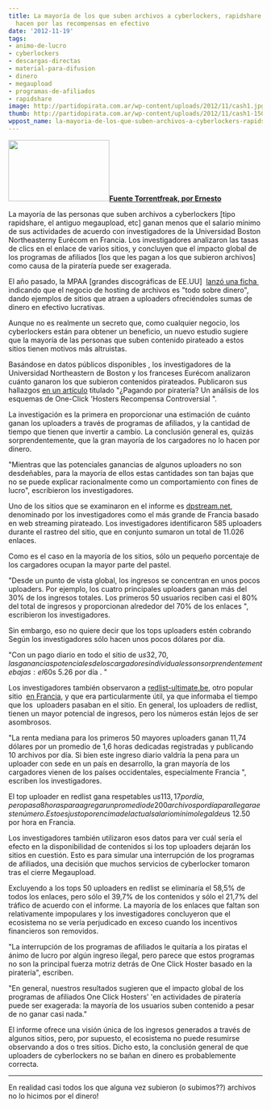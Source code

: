 ```yaml
---
title: La mayoría de los que suben archivos a cyberlockers, rapidshare, etc,  no lo
  hacen por las recompensas en efectivo
date: '2012-11-19'
tags:
- animo-de-lucro
- cyberlockers
- descargas-directas
- material-para-difusion
- dinero
- megaupload
- programas-de-afiliados
- rapidshare
image: http://partidopirata.com.ar/wp-content/uploads/2012/11/cash1.jpg
thumb: http://partidopirata.com.ar/wp-content/uploads/2012/11/cash1-150x121.jpg
wppost_name: la-mayoria-de-los-que-suben-archivos-a-cyberlockers-rapidshare-etc-no-lo-hacen-por-las-recompensas-en-efectivo
---
```


<a href="http://partidopirata.com.ar/wp-content/uploads/2012/11/cash1.jpg"><img class="alignright size-full wp-image-7484" title="cash1" src="http://partidopirata.com.ar/wp-content/uploads/2012/11/cash1.jpg" alt="" width="200" height="121" /></a><strong><a href="https://torrentfreak.com/most-cyberlocker-uploaders-not-driven-by-cash-rewards-121119/" target="_blank">Fuente Torrentfreak, por Ernesto</a></strong>

La mayoría de las personas que suben archivos a cyberlockers [tipo rapidshare, el antiguo megaupload, etc] ganan menos que el salario mínimo de sus actividades de acuerdo con investigadores de la Universidad Boston Northeasterny Eurécom en Francia. Los investigadores analizaron las tasas de clics en el enlace de varios sitios, y concluyen que el impacto global de los programas de afiliados [los que les pagan a los que subieron archivos] como causa de la piratería puede ser exagerada.

El año pasado, la MPAA [grandes discográficas de EE.UU]  <a href="http://torrentfreak.com/mpaa-lashes-out-against-rogue-cyberlockers-111101/">lanzó una ficha </a> indicando que el negocio de hosting de archivos es "todo sobre dinero", dando ejemplos de sitios que atraen a uploaders ofreciéndoles sumas de dinero en efectivo lucrativas.

Aunque no es realmente un secreto que, como cualquier negocio, los cyberlockers están para obtener un beneficio, un nuevo estudio sugiere que la mayoría de las personas que suben contenido pirateado a estos sitios tienen motivos más altruistas.

Basándose en datos públicos disponibles , los investigadores de la Universidad Northeastern de Boston y los franceses Eurécom analizaron cuánto ganaron los que subieron contenidos pirateados. Publicaron sus hallazgos <a href="http://www.scribd.com/doc/113766801/Uploader-Income">en un artículo</a> titulado "¿Pagando por piratería? Un análisis de los esquemas de One-Click 'Hosters Recompensa Controversial ".

La investigación es la primera en proporcionar una estimación de cuánto ganan los uploaders a través de programas de afiliados, y la cantidad de tiempo que tienen que invertir a cambio. La conclusión general es, quizás sorprendentemente, que la gran mayoría de los cargadores no lo hacen por dinero.

"Mientras que las potenciales ganancias de algunos uploaders no son desdeñables, para la mayoría de ellos estas cantidades son tan bajas que no se puede explicar racionalmente como un comportamiento con fines de lucro", escribieron los investigadores.

Uno de los sitios que se examinaron en el informe es <a href="http://dpstream.net">dpstream.net</a>, denominado por los investigadores como el más grande de Francia basado en web streaming pirateado. Los investigadores identificaron 585 uploaders durante el rastreo del sitio, que en conjunto sumaron un total de 11.026 enlaces.

Como es el caso en la mayoría de los sitios, sólo un pequeño porcentaje de los cargadores ocupan la mayor parte del pastel.

"Desde un punto de vista global, los ingresos se concentran en unos pocos uploaders. Por ejemplo, los cuatro principales uploaders ganan más del 30% de los ingresos totales. Los primeros 50 usuarios reciben casi el 80% del total de ingresos y proporcionan alrededor del 70% de los enlaces ", escribieron los investigadores.

Sin embargo, eso no quiere decir que los tops uploaders estén cobrando Según los investigadores sólo hacen unos pocos dólares por día.

"Con un pago diario en todo el sitio de u$s 32,70, las ganancias potenciales de los cargadores individuales son sorprendentemente bajas: el 60% del contenido que los usuarios publican vale menos de un centavo por día, e incluso top uploader puede ganar sólo u$s 5.26 por día . "

Los investigadores también observaron a <a href="http://redlist-ultimate.be">redlist-ultimate.be</a>, otro popular sitio  <a href="http://www.alexa.com/siteinfo/redlist-ultimate.be#">en Francia</a>, y que era particularmente útil, ya que informaba el tiempo que los  uploaders pasaban en el sitio. En general, los uploaders de redlist,  tienen un mayor potencial de ingresos, pero los números están lejos de ser asombrosos.

"La renta mediana para los primeros 50 mayores uploaders ganan 11,74 dólares por un promedio de 1,6 horas dedicadas registradas y publicando 10 archivos por día. Si bien este ingreso diario valdría la pena para un uploader con sede en un país en desarrollo, la gran mayoría de los cargadores vienen de los países occidentales, especialmente Francia ", escriben los investigadores.

El top uploader en redlist gana respetables u$s 113,17 por día, pero pasa 8 horas para agregar un promedio de 200 archivos por día para llegar a este número. Esto es justo por encima del actual salario mínimo legal de u$s 12.50 por hora en Francia.

Los investigadores también utilizaron esos datos para ver cuál sería el efecto en la disponibilidad de contenidos si los top uploaders dejarán los sitios en cuestión. Esto es para simular una interrupción de los programas de afiliados, una decisión que muchos servicios de cyberlocker tomaron tras el cierre Megaupload.

Excluyendo a los tops 50 uploaders en redlist se eliminaría el 58,5% de todos los enlaces, pero sólo el 39,7% de los contenidos y sólo el 21,7% del tráfico de acuerdo con el informe. La mayoría de los enlaces que faltan son relativamente impopulares y los investigadores concluyeron que el ecosistema no se vería perjudicado en exceso cuando los incentivos financieros son removidos.

"La interrupción de los programas de afiliados le quitaría a los piratas el ánimo de lucro por algún ingreso ilegal, pero parece que estos programas no son la principal fuerza motriz detrás de One Click Hoster basado en la piratería", escriben.

"En general, nuestros resultados sugieren que el impacto global de los programas de afiliados One Click Hosters’ 'en actividades de piratería puede ser exagerada: la mayoría de los usuarios suben contenido a pesar de no ganar casi nada."

El informe ofrece una visión única de los ingresos generados a través de algunos sitios, pero, por supuesto, el ecosistema no puede resumirse observando a dos o tres sitios. Dicho esto, la conclusión general de que uploaders de cyberlockers no se bañan en dinero es probablemente correcta.

<hr />

En realidad casi todos los que alguna vez subieron (o subimos??) archivos no lo hicimos por el dinero!
